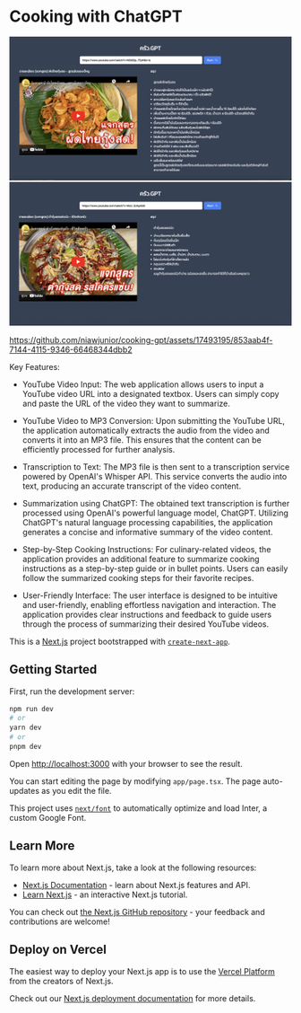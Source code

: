 # Cooking with ChatGPT

![alt text](demo-1.png)
![alt text](demo-2.png)


https://github.com/niawjunior/cooking-gpt/assets/17493195/853aab4f-7144-4115-9346-66468344dbb2



Key Features:

- YouTube Video Input: The web application allows users to input a YouTube video URL into a designated textbox. Users can simply copy and paste the URL of the video they want to summarize.

- YouTube Video to MP3 Conversion: Upon submitting the YouTube URL, the application automatically extracts the audio from the video and converts it into an MP3 file. This ensures that the content can be efficiently processed for further analysis.

- Transcription to Text: The MP3 file is then sent to a transcription service powered by OpenAI's Whisper API. This service converts the audio into text, producing an accurate transcript of the video content.

- Summarization using ChatGPT: The obtained text transcription is further processed using OpenAI's powerful language model, ChatGPT. Utilizing ChatGPT's natural language processing capabilities, the application generates a concise and informative summary of the video content.

- Step-by-Step Cooking Instructions: For culinary-related videos, the application provides an additional feature to summarize cooking instructions as a step-by-step guide or in bullet points. Users can easily follow the summarized cooking steps for their favorite recipes.

- User-Friendly Interface: The user interface is designed to be intuitive and user-friendly, enabling effortless navigation and interaction. The application provides clear instructions and feedback to guide users through the process of summarizing their desired YouTube videos.

This is a [Next.js](https://nextjs.org/) project bootstrapped with [`create-next-app`](https://github.com/vercel/next.js/tree/canary/packages/create-next-app).

## Getting Started

First, run the development server:

```bash
npm run dev
# or
yarn dev
# or
pnpm dev
```

Open [http://localhost:3000](http://localhost:3000) with your browser to see the result.

You can start editing the page by modifying `app/page.tsx`. The page auto-updates as you edit the file.

This project uses [`next/font`](https://nextjs.org/docs/basic-features/font-optimization) to automatically optimize and load Inter, a custom Google Font.

## Learn More

To learn more about Next.js, take a look at the following resources:

- [Next.js Documentation](https://nextjs.org/docs) - learn about Next.js features and API.
- [Learn Next.js](https://nextjs.org/learn) - an interactive Next.js tutorial.

You can check out [the Next.js GitHub repository](https://github.com/vercel/next.js/) - your feedback and contributions are welcome!

## Deploy on Vercel

The easiest way to deploy your Next.js app is to use the [Vercel Platform](https://vercel.com/new?utm_medium=default-template&filter=next.js&utm_source=create-next-app&utm_campaign=create-next-app-readme) from the creators of Next.js.

Check out our [Next.js deployment documentation](https://nextjs.org/docs/deployment) for more details.
